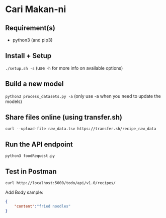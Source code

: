 # Cari Makan-ni

## Requirement(s)

- python3 (and pip3)

## Install + Setup

`./setup.sh -s` (use `-h` for more info on available options)

## Build a new model

`python3 process_datasets.py -a` (only use -a when you need to update the models)

## Share files online (using transfer.sh)

`curl --upload-file raw_data.tsv https://transfer.sh/recipe_raw_data`

## Run the API endpoint

`python3 foodRequest.py`

## Test in Postman

`curl http://localhost:5000/todo/api/v1.0/recipes/`

Add Body sample:

```json
{
    "content":"fried noodles"
}
```
